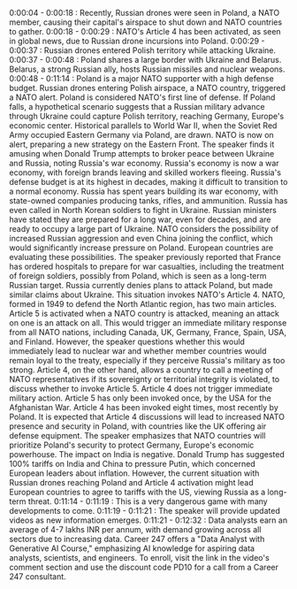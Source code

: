 0:00:04 - 0:00:18 : Recently, Russian drones were seen in Poland, a NATO member, causing their capital's airspace to shut down and NATO countries to gather.
0:00:18 - 0:00:29 : NATO's Article 4 has been activated, as seen in global news, due to Russian drone incursions into Poland.
0:00:29 - 0:00:37 : Russian drones entered Polish territory while attacking Ukraine.
0:00:37 - 0:00:48 : Poland shares a large border with Ukraine and Belarus. Belarus, a strong Russian ally, hosts Russian missiles and nuclear weapons.
0:00:48 - 0:11:14 : Poland is a major NATO supporter with a high defense budget. Russian drones entering Polish airspace, a NATO country, triggered a NATO alert. Poland is considered NATO's first line of defense. If Poland falls, a hypothetical scenario suggests that a Russian military advance through Ukraine could capture Polish territory, reaching Germany, Europe's economic center. Historical parallels to World War II, when the Soviet Red Army occupied Eastern Germany via Poland, are drawn. NATO is now on alert, preparing a new strategy on the Eastern Front. The speaker finds it amusing when Donald Trump attempts to broker peace between Ukraine and Russia, noting Russia's war economy. Russia's economy is now a war economy, with foreign brands leaving and skilled workers fleeing. Russia's defense budget is at its highest in decades, making it difficult to transition to a normal economy. Russia has spent years building its war economy, with state-owned companies producing tanks, rifles, and ammunition. Russia has even called in North Korean soldiers to fight in Ukraine. Russian ministers have stated they are prepared for a long war, even for decades, and are ready to occupy a large part of Ukraine. NATO considers the possibility of increased Russian aggression and even China joining the conflict, which would significantly increase pressure on Poland. European countries are evaluating these possibilities. The speaker previously reported that France has ordered hospitals to prepare for war casualties, including the treatment of foreign soldiers, possibly from Poland, which is seen as a long-term Russian target. Russia currently denies plans to attack Poland, but made similar claims about Ukraine. This situation invokes NATO's Article 4. NATO, formed in 1949 to defend the North Atlantic region, has two main articles. Article 5 is activated when a NATO country is attacked, meaning an attack on one is an attack on all. This would trigger an immediate military response from all NATO nations, including Canada, UK, Germany, France, Spain, USA, and Finland. However, the speaker questions whether this would immediately lead to nuclear war and whether member countries would remain loyal to the treaty, especially if they perceive Russia's military as too strong. Article 4, on the other hand, allows a country to call a meeting of NATO representatives if its sovereignty or territorial integrity is violated, to discuss whether to invoke Article 5. Article 4 does not trigger immediate military action. Article 5 has only been invoked once, by the USA for the Afghanistan War. Article 4 has been invoked eight times, most recently by Poland. It is expected that Article 4 discussions will lead to increased NATO presence and security in Poland, with countries like the UK offering air defense equipment. The speaker emphasizes that NATO countries will prioritize Poland's security to protect Germany, Europe's economic powerhouse. The impact on India is negative. Donald Trump has suggested 100% tariffs on India and China to pressure Putin, which concerned European leaders about inflation. However, the current situation with Russian drones reaching Poland and Article 4 activation might lead European countries to agree to tariffs with the US, viewing Russia as a long-term threat.
0:11:14 - 0:11:19 : This is a very dangerous game with many developments to come.
0:11:19 - 0:11:21 : The speaker will provide updated videos as new information emerges.
0:11:21 - 0:12:32 : Data analysts earn an average of 4-7 lakhs INR per annum, with demand growing across all sectors due to increasing data. Career 247 offers a "Data Analyst with Generative AI Course," emphasizing AI knowledge for aspiring data analysts, scientists, and engineers. To enroll, visit the link in the video's comment section and use the discount code PD10 for a call from a Career 247 consultant.